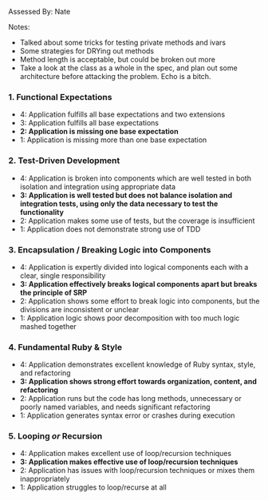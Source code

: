 Assessed By: Nate

Notes:

- Talked about some tricks for testing private methods and ivars
- Some strategies for DRYing out methods
- Method length is acceptable, but could be broken out more
- Take a look at the class as a whole in the spec, and plan out some architecture before attacking the problem. Echo is a bitch.



### 1. Functional Expectations

* 4: Application fulfills all base expectations and two extensions
* 3: Application fulfills all base expectations
* **2: Application is missing one base expectation**
* 1: Application is missing more than one base expectation

### 2. Test-Driven Development

* 4: Application is broken into components which are well tested in both isolation and integration using appropriate data
* **3: Application is well tested but does not balance isolation and integration tests, using only the data necessary to test the functionality**
* 2: Application makes some use of tests, but the coverage is insufficient
* 1: Application does not demonstrate strong use of TDD

### 3. Encapsulation / Breaking Logic into Components

* 4: Application is expertly divided into logical components each with a clear, single responsibility
* **3: Application effectively breaks logical components apart but breaks the principle of SRP**
* 2: Application shows some effort to break logic into components, but the divisions are inconsistent or unclear
* 1: Application logic shows poor decomposition with too much logic mashed together

### 4. Fundamental Ruby & Style

* 4:  Application demonstrates excellent knowledge of Ruby syntax, style, and refactoring
* **3:  Application shows strong effort towards organization, content, and refactoring**
* 2:  Application runs but the code has long methods, unnecessary or poorly named variables, and needs significant refactoring
* 1:  Application generates syntax error or crashes during execution

### 5. Looping *or* Recursion

* 4: Application makes excellent use of loop/recursion techniques
* **3: Application makes effective use of loop/recursion techniques**
* 2: Application has issues with loop/recursion techniques or mixes them inappropriately
* 1: Application struggles to loop/recurse at all

